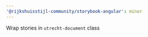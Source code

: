 ```yaml
---
'@rijkshuisstijl-community/storybook-angular': minor
---
```


Wrap stories in `utrecht-document` class

